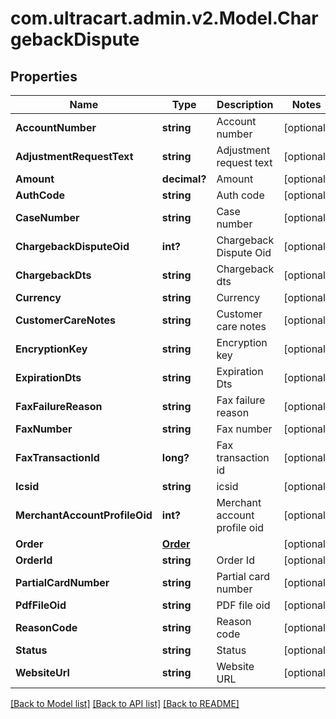 # com.ultracart.admin.v2.Model.ChargebackDispute
## Properties

Name | Type | Description | Notes
------------ | ------------- | ------------- | -------------
**AccountNumber** | **string** | Account number | [optional] 
**AdjustmentRequestText** | **string** | Adjustment request text | [optional] 
**Amount** | **decimal?** | Amount | [optional] 
**AuthCode** | **string** | Auth code | [optional] 
**CaseNumber** | **string** | Case number | [optional] 
**ChargebackDisputeOid** | **int?** | Chargeback Dispute Oid | [optional] 
**ChargebackDts** | **string** | Chargeback dts | [optional] 
**Currency** | **string** | Currency | [optional] 
**CustomerCareNotes** | **string** | Customer care notes | [optional] 
**EncryptionKey** | **string** | Encryption key | [optional] 
**ExpirationDts** | **string** | Expiration Dts | [optional] 
**FaxFailureReason** | **string** | Fax failure reason | [optional] 
**FaxNumber** | **string** | Fax number | [optional] 
**FaxTransactionId** | **long?** | Fax transaction id | [optional] 
**Icsid** | **string** | icsid | [optional] 
**MerchantAccountProfileOid** | **int?** | Merchant account profile oid | [optional] 
**Order** | [**Order**](Order.md) |  | [optional] 
**OrderId** | **string** | Order Id | [optional] 
**PartialCardNumber** | **string** | Partial card number | [optional] 
**PdfFileOid** | **string** | PDF file oid | [optional] 
**ReasonCode** | **string** | Reason code | [optional] 
**Status** | **string** | Status | [optional] 
**WebsiteUrl** | **string** | Website URL | [optional] 

[[Back to Model list]](../README.md#documentation-for-models) [[Back to API list]](../README.md#documentation-for-api-endpoints) [[Back to README]](../README.md)

